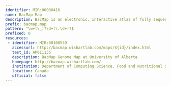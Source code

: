 ```yaml
---
identifier: MIR:00000416
name: BacMap Map
description: BacMap is an electronic, interactive atlas of fully sequenced bacterial genomes. It contains labeled, zoomable and searchable chromosome maps for sequenced prokaryotic (archaebacterial and eubacterial) species. Each map can be zoomed to the level of individual genes and each gene is hyperlinked to a richly annotated gene card. All bacterial genome maps are supplemented with separate prophage genome maps as well as separate tRNA and rRNA maps. Each bacterial chromosome entry in BacMap contains graphs and tables on a variety of gene and protein statistics. Likewise, every bacterial species entry contains a bacterial 'biography' card, with taxonomic details, phenotypic details, textual descriptions and images. This collection references genome map information.
prefix: bacmap.map
pattern: ^\w+(\_)?\d+(\.\d+)?$
prefixed: 0
resources:
 - identifier: MIR:00100539
   accessurl: http://bacmap.wishartlab.com/maps/${id}/index.html
   test_id: AP011135
   description: BacMap Genome Map at University of Alberta
   homepage: http://bacmap.wishartlab.com/
   institution: Department of Computing Science, Food and Nutritional Science, University of Alberta, Edmonton
   location: Canada
   official: false
---
```

